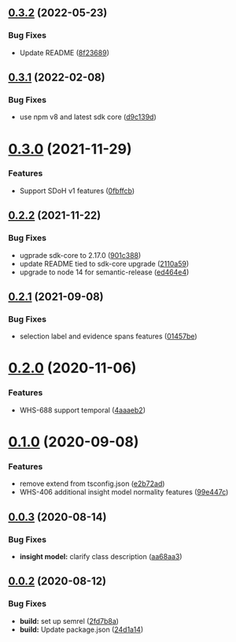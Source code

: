 ## [0.3.2](https://github.com/IBM/whcs-node-sdk/compare/v0.3.1...v0.3.2) (2022-05-23)


### Bug Fixes

* Update README ([8f23689](https://github.com/IBM/whcs-node-sdk/commit/8f23689ff0b60ddaa8f815c959e92f6744d0187b))

## [0.3.1](https://github.com/IBM/whcs-node-sdk/compare/v0.3.0...v0.3.1) (2022-02-08)


### Bug Fixes

* use npm v8 and latest sdk core ([d9c139d](https://github.com/IBM/whcs-node-sdk/commit/d9c139dfce95541ed325651c0a90e5c72427b762))

# [0.3.0](https://github.com/IBM/whcs-node-sdk/compare/v0.2.2...v0.3.0) (2021-11-29)


### Features

* Support SDoH v1 features ([0fbffcb](https://github.com/IBM/whcs-node-sdk/commit/0fbffcb603067b2aa54bde2612a8a86958bdf8f7))

## [0.2.2](https://github.com/IBM/whcs-node-sdk/compare/v0.2.1...v0.2.2) (2021-11-22)


### Bug Fixes

* ugprade sdk-core to 2.17.0 ([901c388](https://github.com/IBM/whcs-node-sdk/commit/901c3885fcccc31fd749437fbf1c094ecc73310d))
* update README tied to sdk-core upgrade ([2110a59](https://github.com/IBM/whcs-node-sdk/commit/2110a59e78fec2e10617253235480cb50ff2972f))
* upgrade to node 14 for semantic-release ([ed464e4](https://github.com/IBM/whcs-node-sdk/commit/ed464e4ba5f6116fed656e49e61efb4f8eba76f3))

## [0.2.1](https://github.com/IBM/whcs-node-sdk/compare/v0.2.0...v0.2.1) (2021-09-08)


### Bug Fixes

* selection label and evidence spans features ([01457be](https://github.com/IBM/whcs-node-sdk/commit/01457be4ae7d28d9b71da16d854508d25cf8148c))

# [0.2.0](https://github.com/IBM/whcs-node-sdk/compare/v0.1.0...v0.2.0) (2020-11-06)


### Features

* WHS-688 support temporal ([4aaaeb2](https://github.com/IBM/whcs-node-sdk/commit/4aaaeb2ebd5d29eb83b1c15c27d495c4b5c7663b))

# [0.1.0](https://github.com/IBM/whcs-node-sdk/compare/v0.0.3...v0.1.0) (2020-09-08)


### Features

* remove extend from tsconfig.json ([e2b72ad](https://github.com/IBM/whcs-node-sdk/commit/e2b72ad3eb55eac55fadb94072a1678d6294e40e))
* WHS-406 additional insight model normality features ([99e447c](https://github.com/IBM/whcs-node-sdk/commit/99e447c1aee29af0824e133c567af2c2a654f0fc))

## [0.0.3](https://github.com/IBM/whcs-node-sdk/compare/v0.0.2...v0.0.3) (2020-08-14)


### Bug Fixes

* **insight model:** clarify class description ([aa68aa3](https://github.com/IBM/whcs-node-sdk/commit/aa68aa374e3a7ec6c676167d2b13f224ca6b98d2))

## [0.0.2](https://github.com/IBM/whcs-node-sdk/compare/v0.0.1...v0.0.2) (2020-08-12)


### Bug Fixes

* **build:** set up semrel ([2fd7b8a](https://github.com/IBM/whcs-node-sdk/commit/2fd7b8a199823a75b1d9da7956edeadd79f346c2))
* **build:** Update package.json ([24d1a14](https://github.com/IBM/whcs-node-sdk/commit/24d1a146b5c73d43fd8541f0b699048a6ce586dc))
